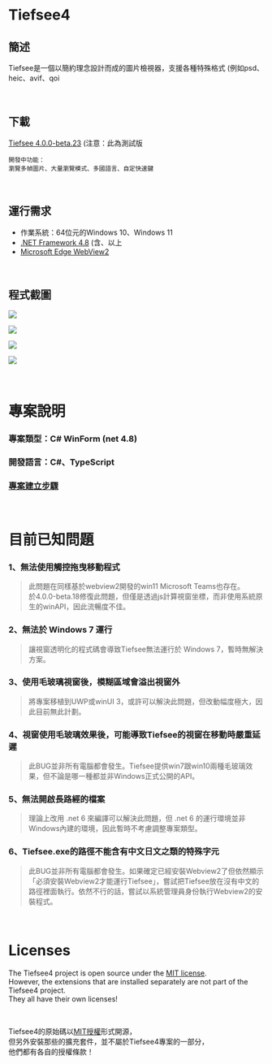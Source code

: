 ﻿# Tiefsee4

## 簡述
Tiefsee是一個以簡約理念設計而成的圖片檢視器，支援各種特殊格式 (例如psd、heic、avif、qoi

<br>

## 下載
[Tiefsee 4.0.0-beta.23](https://github.com/hbl917070/Tiefsee4/releases)
(注意：此為測試版

    開發中功能：  
    瀏覽多幀圖片、大量瀏覽模式、多國語言、自定快速鍵

<br>

## 運行需求
- 作業系統：64位元的Windows 10、Windows 11
- [.NET Framework 4.8](https://dotnet.microsoft.com/en-us/download/dotnet-framework/net48) (含、以上
- [Microsoft Edge WebView2](https://developer.microsoft.com/microsoft-edge/webview2/)

<br>


## 程式截圖
![](https://cdn.discordapp.com/attachments/896768892003823627/1044270942026727536/2022-11-21_23-19-27.jpg)

![](https://cdn.discordapp.com/attachments/803673073621401633/917208044578951229/2021-12-06_07-56-44.jpg)

![](https://cdn.discordapp.com/attachments/896768892003823627/1026908356125933649/2022-10-05_00-37-08.jpg)

![](https://cdn.discordapp.com/attachments/896768892003823627/1026908355274481776/2022-10-05_01-24-29.jpg)

<br>

# 專案說明
### 專案類型：C# WinForm (net 4.8)
### 開發語言：C#、TypeScript
### [專案建立步驟](/Building.md)

<br>

# 目前已知問題
### 1、無法使用觸控拖曳移動程式
> 此問題在同樣基於webview2開發的win11 Microsoft Teams也存在。<br>
於4.0.0-beta.18修復此問題，但僅是透過js計算視窗坐標，而非使用系統原生的winAPI，因此流暢度不佳。

### 2、無法於 Windows 7 運行
> 讓視窗透明化的程式碼會導致Tiefsee無法運行於 Windows 7，暫時無解決方案。

### 3、使用毛玻璃視窗後，模糊區域會溢出視窗外
> 將專案移植到UWP或winUI 3，或許可以解決此問題，但改動幅度極大，因此目前無此計劃。

### 4、視窗使用毛玻璃效果後，可能導致Tiefsee的視窗在移動時嚴重延遲
> 此BUG並非所有電腦都會發生。Tiefsee提供win7跟win10兩種毛玻璃效果，但不論是哪一種都並非Windows正式公開的API。

### 5、無法開啟長路經的檔案
> 理論上改用 .net 6 來編譯可以解決此問題，但 .net 6 的運行環境並非Windows內建的環境，因此暫時不考慮調整專案類型。

### 6、Tiefsee.exe的路徑不能含有中文日文之類的特殊字元
> 此BUG並非所有電腦都會發生。如果確定已經安裝Webview2了但依然顯示「必須安裝Webview2才能運行Tiefsee」，嘗試把Tiefsee放在沒有中文的路徑裡面執行。依然不行的話，嘗試以系統管理員身份執行Webview2的安裝程式。

<br>

# Licenses

The Tiefsee4 project is open source under the [MIT license](/LICENSE).<br>
However, the extensions that are installed separately are not part of the Tiefsee4 project.<br>
They all have their own licenses!

<br>

Tiefsee4的原始碼以[MIT授權](/LICENSE)形式開源，<br>
但另外安裝那些的擴充套件，並不屬於Tiefsee4專案的一部分，<br>
他們都有各自的授權條款！
